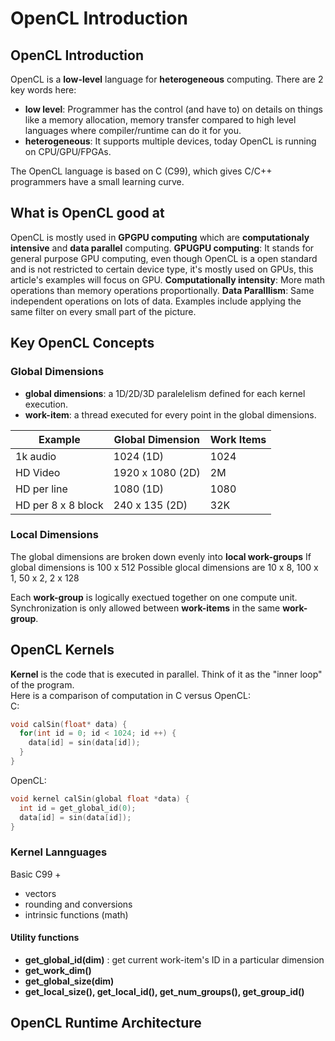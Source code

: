 # OpenCL Introduction

## OpenCL Introduction
OpenCL is a **low-level** language for **heterogeneous** computing. There are 2 key words here:
* **low level**: Programmer has the control (and have to) on details on things like a memory allocation, memory transfer compared to
high level languages where compiler/runtime can do it for you.
* **heterogeneous**: It supports multiple devices, today OpenCL is running on CPU/GPU/FPGAs.

The OpenCL language is based on C (C99), which gives C/C++ programmers have a small learning curve. 

## What is OpenCL good at
OpenCL is mostly used in **GPGPU computing** which are **computationaly intensive** and **data parallel** computing.
**GPUGPU computing**: It stands for general purpose GPU computing, even though OpenCL is a open standard and is not restricted to certain device
type, it's mostly used on GPUs, this article's examples will focus on GPU.
**Computationally intensity**: More math operations than memory operations proportionally.
**Data Paralllism**: Same independent operations on lots of data. Examples include applying the same filter on every small part of the picture. 

## Key OpenCL Concepts

### Global Dimensions
* **global dimensions**: a 1D/2D/3D paralelelism defined for each kernel execution.
* **work-item**: a thread executed for every point in the global dimensions.

| Example            | Global Dimension | Work Items |
|--------------------|------------------|------------|
| 1k audio           | 1024 (1D)        | 1024       |
| HD Video           | 1920 x 1080 (2D) | 2M         |
| HD per line        | 1080 (1D)        | 1080       |
| HD per 8 x 8 block | 240 x 135 (2D)   | 32K        |

### Local Dimensions
The global dimensions are broken down evenly into **local work-groups**
If global dimensions is 100 x 512
Possible glocal dimensions are 10 x 8, 100 x 1, 50 x 2, 2 x 128
  
Each **work-group** is logically exectued together on one compute unit.  
Synchronization is only allowed between **work-items** in the same **work-group**.

## OpenCL Kernels
**Kernel** is the code that is executed in parallel. Think of it as the "inner loop" of the program.  
Here is a comparison of computation in C versus OpenCL:  
C:  

```C
void calSin(float* data) {
  for(int id = 0; id < 1024; id ++) {
    data[id] = sin(data[id]);
  }
}
```
OpenCL:  
```C
void kernel calSin(global float *data) {
  int id = get_global_id(0);
  data[id] = sin(data[id]);
}
```

### Kernel Lannguages
Basic C99 + 
* vectors
* rounding and conversions
* intrinsic functions (math)

#### Utility functions
* **get_global_id(dim)** : get current work-item's ID in a particular dimension
* **get_work_dim()**
* **get_global_size(dim)**
* **get_local_size(), get_local_id(), get_num_groups(), get_group_id()**

## OpenCL Runtime Architecture











